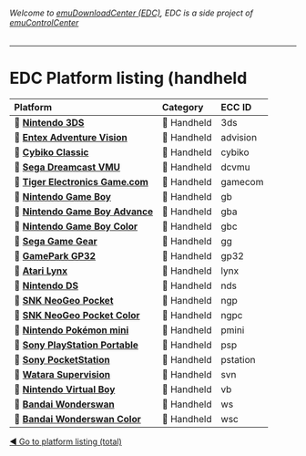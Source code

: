 ###### Welcome to [emuDownloadCenter (EDC)](https://github.com/PhoenixInteractiveNL/emuDownloadCenter/wiki/), EDC is a side project of [emuControlCenter](https://github.com/PhoenixInteractiveNL/emuControlCenter/wiki/)
***
# EDC Platform listing (handheld

| Platform   | Category      | ECC ID      |
|:-----------|:--------------|:------------|
| :file_folder: [**Nintendo 3DS**](https://github.com/PhoenixInteractiveNL/emuDownloadCenter/wiki/Platform-3ds) | :iphone: Handheld | 3ds |
| :file_folder: [**Entex Adventure Vision**](https://github.com/PhoenixInteractiveNL/emuDownloadCenter/wiki/Platform-advision) | :iphone: Handheld | advision |
| :file_folder: [**Cybiko Classic**](https://github.com/PhoenixInteractiveNL/emuDownloadCenter/wiki/Platform-cybiko) | :iphone: Handheld | cybiko |
| :file_folder: [**Sega Dreamcast VMU**](https://github.com/PhoenixInteractiveNL/emuDownloadCenter/wiki/Platform-dcvmu) | :iphone: Handheld | dcvmu |
| :file_folder: [**Tiger Electronics Game.com**](https://github.com/PhoenixInteractiveNL/emuDownloadCenter/wiki/Platform-gamecom) | :iphone: Handheld | gamecom |
| :file_folder: [**Nintendo Game Boy**](https://github.com/PhoenixInteractiveNL/emuDownloadCenter/wiki/Platform-gb) | :iphone: Handheld | gb |
| :file_folder: [**Nintendo Game Boy Advance**](https://github.com/PhoenixInteractiveNL/emuDownloadCenter/wiki/Platform-gba) | :iphone: Handheld | gba |
| :file_folder: [**Nintendo Game Boy Color**](https://github.com/PhoenixInteractiveNL/emuDownloadCenter/wiki/Platform-gbc) | :iphone: Handheld | gbc |
| :file_folder: [**Sega Game Gear**](https://github.com/PhoenixInteractiveNL/emuDownloadCenter/wiki/Platform-gg) | :iphone: Handheld | gg |
| :file_folder: [**GamePark GP32**](https://github.com/PhoenixInteractiveNL/emuDownloadCenter/wiki/Platform-gp32) | :iphone: Handheld | gp32 |
| :file_folder: [**Atari Lynx**](https://github.com/PhoenixInteractiveNL/emuDownloadCenter/wiki/Platform-lynx) | :iphone: Handheld | lynx |
| :file_folder: [**Nintendo DS**](https://github.com/PhoenixInteractiveNL/emuDownloadCenter/wiki/Platform-nds) | :iphone: Handheld | nds |
| :file_folder: [**SNK NeoGeo Pocket**](https://github.com/PhoenixInteractiveNL/emuDownloadCenter/wiki/Platform-ngp) | :iphone: Handheld | ngp |
| :file_folder: [**SNK NeoGeo Pocket Color**](https://github.com/PhoenixInteractiveNL/emuDownloadCenter/wiki/Platform-ngpc) | :iphone: Handheld | ngpc |
| :file_folder: [**Nintendo Pokémon mini**](https://github.com/PhoenixInteractiveNL/emuDownloadCenter/wiki/Platform-pmini) | :iphone: Handheld | pmini |
| :file_folder: [**Sony PlayStation Portable**](https://github.com/PhoenixInteractiveNL/emuDownloadCenter/wiki/Platform-psp) | :iphone: Handheld | psp |
| :file_folder: [**Sony PocketStation**](https://github.com/PhoenixInteractiveNL/emuDownloadCenter/wiki/Platform-pstation) | :iphone: Handheld | pstation |
| :file_folder: [**Watara Supervision**](https://github.com/PhoenixInteractiveNL/emuDownloadCenter/wiki/Platform-svn) | :iphone: Handheld | svn |
| :file_folder: [**Nintendo Virtual Boy**](https://github.com/PhoenixInteractiveNL/emuDownloadCenter/wiki/Platform-vb) | :iphone: Handheld | vb |
| :file_folder: [**Bandai Wonderswan**](https://github.com/PhoenixInteractiveNL/emuDownloadCenter/wiki/Platform-ws) | :iphone: Handheld | ws |
| :file_folder: [**Bandai Wonderswan Color**](https://github.com/PhoenixInteractiveNL/emuDownloadCenter/wiki/Platform-wsc) | :iphone: Handheld | wsc |

[:arrow_backward: Go to platform listing (total)](https://github.com/PhoenixInteractiveNL/emuDownloadCenter/wiki/EDC-Platform-List)
